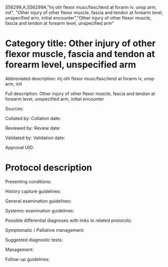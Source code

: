 S56299,A,S56299A,"Inj oth flexor musc/fasc/tend at forarm lv, unsp arm, init", "Other injury of other flexor muscle, fascia and tendon at forearm level, unspecified arm, initial encounter","Other injury of other flexor muscle, fascia and tendon at forearm level, unspecified arm"
# Category title: Other injury of other flexor muscle, fascia and tendon at forearm level, unspecified arm

Abbreviated description: Inj oth flexor musc/fasc/tend at forarm lv, unsp arm, init

Full description: Other injury of other flexor muscle, fascia and tendon at forearm level, unspecified arm, initial encounter

Sources:

Collated by:
Collation date:

Reviewed by:
Review date:

Validated by:
Validation date:

Approval UID:

# Protocol description

Presenting conditions:

History capture guidelines:

General examination guidelines:

Systemic examination guidelines:

Possible differential diagnoses with links to related protocols:

Symptomatic / Palliative management:

Suggested diagnostic tests:

Management:

Follow-up guidelines:
